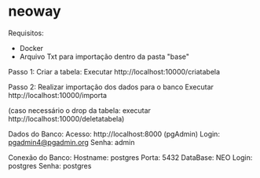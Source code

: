 # neoway

Requisitos:
- Docker
- Arquivo Txt para importação dentro da pasta "base"


Passo 1: Criar a tabela:
  Executar http://localhost:10000/criatabela
  
Passo 2: Realizar importação dos dados para o banco
  Executar http://localhost:10000/importa

(caso necessário o drop da tabela: executar http://localhost:10000/deletatabela)

Dados do Banco:
Acesso: http://localhost:8000  (pgAdmin)
Login: pgadmin4@pgadmin.org
Senha: admin

Conexão do Banco:
Hostname: postgres
Porta: 5432
DataBase: NEO
Login: postgres
Senha: postgres






